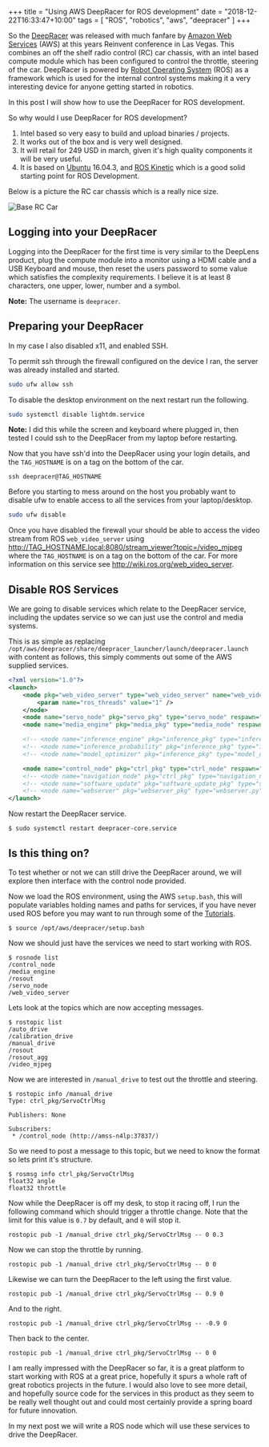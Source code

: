 +++
title = "Using AWS DeepRacer for ROS development"
date = "2018-12-22T16:33:47+10:00"
tags = [ "ROS", "robotics", "aws", "deepracer" ]
+++

So the [DeepRacer](https://aws.amazon.com/deepracer/) was released with much fanfare by [Amazon Web Services](https://aws.amazon.com) (AWS) at this years Reinvent conference in Las Vegas. This combines an off the shelf radio control (RC) car chassis, with an intel based compute module which has been configured to control the throttle, steering of the car. DeepRacer is powered by [Robot Operating System](http://wiki.ros.org/ROS/Introduction) (ROS) as a framework which is used for the internal control systems making it a very interesting device for anyone getting started in robotics.

In this post I will show how to use the DeepRacer for ROS development.

So why would I use DeepRacer for ROS development?

1. Intel based so very easy to build and upload binaries / projects.
2. It works out of the box and is very well designed.
3. It will retail for 249 USD in march, given it's high quality components it will be very useful.
4. It is based on [Ubuntu](https://www.ubuntu.com/) 16.04.3, and [ROS Kinetic](http://wiki.ros.org/kinetic) which is a good solid starting point for ROS Development.

Below is a picture the RC car chassis which is a really nice size.

![Base RC Car](/images/deepracer_rc_car.png)

## Logging into your DeepRacer

Logging into the DeepRacer for the first time is very similar to the DeepLens product, plug the compute module into a monitor using a HDMI cable and a USB Keyboard and mouse, then reset the users password to some value which satisfies the complexity requirements. I believe it is at least 8 characters, one upper, lower, number and a symbol.

**Note:** The username is `deepracer`.

## Preparing your DeepRacer

In my case I also disabled x11, and enabled SSH.

To permit ssh through the firewall configured on the device I ran, the server was already installed and started.

```bash
sudo ufw allow ssh
```

To disable the desktop environment on the next restart run the following.

```bash
sudo systemctl disable lightdm.service
```

**Note:** I did this while the screen and keyboard where plugged in, then tested I could ssh to the DeepRacer from my laptop before restarting.

Now that you have ssh'd into the DeepRacer using your login details, and the `TAG_HOSTNAME` is on a tag on the bottom of the car.

```
ssh deepracer@TAG_HOSTNAME
```

Before you starting to mess around on the host you probably want to disable ufw to enable access to all the services from your laptop/desktop.

```bash
sudo ufw disable
```

Once you have disabled the firewall your should be able to access the video stream from ROS `web_video_server` using http://TAG_HOSTNAME.local:8080/stream_viewer?topic=/video_mjpeg where the `TAG_HOSTNAME` is on a tag on the bottom of the car. For more information on this service see http://wiki.ros.org/web_video_server.

## Disable ROS Services

We are going to disable services which relate to the DeepRacer service, including the updates service so we can just use the control and media systems.

This is as simple as replacing `/opt/aws/deepracer/share/deepracer_launcher/launch/deepracer.launch` with content as follows, this simply comments out some of the AWS supplied services.

```xml
<?xml version="1.0"?>
<launch>
    <node pkg="web_video_server" type="web_video_server" name="web_video_server">
        <param name="ros_threads" value="1" />
    </node>
    <node name="servo_node" pkg="servo_pkg" type="servo_node" respawn="true" />
    <node name="media_engine" pkg="media_pkg" type="media_node" respawn="true" />

    <!-- <node name="inference_engine" pkg="inference_pkg" type="inference_node" respawn="true" output="screen"/> -->
    <!-- <node name="inference_probability" pkg="inference_pkg" type="inference_probability.py" respawn="true"/> -->
    <!-- <node name="model_optimizer" pkg="inference_pkg" type="model_optimizer_node.py" respawn="true" /> -->

    <node name="control_node" pkg="ctrl_pkg" type="ctrl_node" respawn="true" />
    <!-- <node name="navigation_node" pkg="ctrl_pkg" type="navigation_node.py" respawn="true" /> -->
    <!-- <node name="software_update" pkg="software_update_pkg" type="software_update_process.py" respawn="true" /> -->
    <!-- <node name="webserver" pkg="webserver_pkg" type="webserver.py" respawn="true" /> -->
</launch>
```

Now restart the DeepRacer service.

```
$ sudo systemctl restart deepracer-core.service
```

## Is this thing on?

To test whether or not we can still drive the DeepRacer around, we will explore then interface with the control node provided.

Now we load the ROS environment, using the AWS `setup.bash`, this will populate variables holding names and paths for services, if you have never used ROS before you may want to run through some of the [Tutorials](http://wiki.ros.org/ROS/Tutorials).


```
$ source /opt/aws/deepracer/setup.bash
```

Now we should just have the services we need to start working with ROS.

```
$ rosnode list
/control_node
/media_engine
/rosout
/servo_node
/web_video_server
```

Lets look at the topics which are now accepting messages.

```
$ rostopic list
/auto_drive
/calibration_drive
/manual_drive
/rosout
/rosout_agg
/video_mjpeg
```

Now we are interested in `/manual_drive` to test out the throttle and steering.

```
$ rostopic info /manual_drive
Type: ctrl_pkg/ServoCtrlMsg

Publishers: None

Subscribers: 
 * /control_node (http://amss-n4lp:37837/)

```

So we need to post a message to this topic, but we need to know the format so lets print it's structure.

```
$ rosmsg info ctrl_pkg/ServoCtrlMsg
float32 angle
float32 throttle

```

Now while the DeepRacer is off my desk, to stop it racing off, I run the following command which should trigger a throttle change. Note that the limit for this value is `0.7` by default, and `0` will stop it.

```
rostopic pub -1 /manual_drive ctrl_pkg/ServoCtrlMsg -- 0 0.3
```

Now we can stop the throttle by running.

```
rostopic pub -1 /manual_drive ctrl_pkg/ServoCtrlMsg -- 0 0
```

Likewise we can turn the DeepRacer to the left using the first value.

```
rostopic pub -1 /manual_drive ctrl_pkg/ServoCtrlMsg -- 0.9 0
```

And to the right.

```
rostopic pub -1 /manual_drive ctrl_pkg/ServoCtrlMsg -- -0.9 0
```

Then back to the center.

```
rostopic pub -1 /manual_drive ctrl_pkg/ServoCtrlMsg -- 0 0
```

I am really impressed with the DeepRacer so far, it is a great platform to start working with ROS at a great price, hopefully it spurs a whole raft of great robotics projects in the future. I would also love to see more detail, and hopefully source code for the services in this product as they seem to be really well thought out and could most certainly provide a spring board for future innovation.

In my next post we will write a ROS node which will use these services to drive the DeepRacer.
